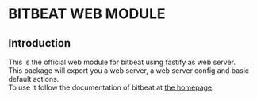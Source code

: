 # BITBEAT WEB MODULE
## Introduction
This is the official web module for bitbeat using fastify as web server.<br>
This package will export you a web server, a web server config and basic default actions.<br>
To use it follow the documentation of bitbeat at [the homepage](https://bitbeat.projects.oliverfreudrich.com/#/?id=add-existing-module-extend-core).